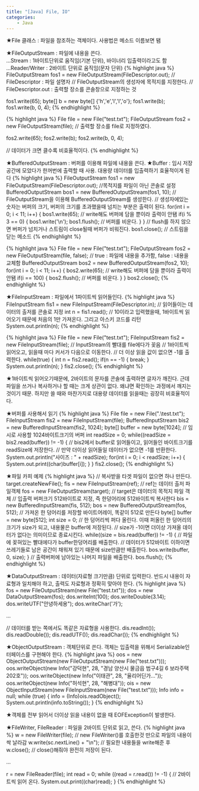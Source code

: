```yaml
---
title: "[Java] File, IO"
categories:
    - Java
---
```

★File 클래스 : 파일을 참조하는 객체이다. 사용법은 메소드 이름보면 됌

★FileOutputStream : 파일에 내용을 쓴다.<br>
...Stream : 1바이트단위로 움직임(기본 단위), 바이너리 입출력이라고도 함<br>
...Reader/Writer : 2바이트 단위로 움직임(문자 단위)
{% highlight java %}
FileOutputStream fos1 = new FileOutputStream(FileDescriptor.out);
//	FileDescriptor : 파일 설명자
//	FileOutputStream의 생성자에 목적지를 지정한다.
//	FileDescriptor.out : 출력할 장소를 콘솔창으로 지정하는 것

fos1.write(65);
byte[] b = new byte[] {'h','e','l','l','o'};
fos1.write(b);
fos1.write(b, 0, 4);
{% endhighlight %}

{% highlight java %}
File file = new File("test.txt");
FileOutputStream fos2 = new FileOutputStream(file);
//	출력할 장소를 file로 지정하였다.

fos2.write(65);
fos2.write(b);
fos2.write(b, 0, 4);

//	데이터가 크면 클수록 비효율적이다.
{% endhighlight %}

★BufferedOutputStream : 버퍼를 이용해 파일에 내용을 쓴다.
★Buffer : 임시 저장공간에 모았다가 한꺼번에 출력할 때 사용. 대용량 데이터를 입출력하기 효율적이게 된다
{% highlight java %}
FileOutputStream fos1 = new FileOutputStream(FileDescriptor.out);
//목적지를 파일이 아닌 콘솔로 설정
BufferedOutputStream bos1 = new BufferedOutputStream(fos1, 10);
//	FileOutputStream을 이용해 BufferedOutputStream를 생성한다.
//	생성자에있는 숫자는 버퍼의 크기, 버퍼의 크기를 초과했을때 넘치는 부분은 출력이 된다.
for(int i = 0; i < 11; i++) {
	bos1.write(65);
	//	write해도 버퍼에 담을 뿐이라 출력이 안됌
	if(i % 3 == 0) {
		bos1.write('\n');
		bos1.flush();	//	버퍼를 비운다.
	}
}
//	flush를 하지 않으면 버퍼가 넘치거나 스트림이 close될때 버퍼가 비워진다.
bos1.close();	//	스트림을 닫는 메소드
{% endhighlight %}

{% highlight java %}
File file = new File("test.txt");
FileOutputStream fos2 = new FileOutputStream(file, false);
//	true : 파일에 내용을 추가함, false : 내용을 교체함
BufferedOutputStream bos2 = new BufferedOutputStream(fos2, 10);
for(int i = 0; i < 11; i++) {
	bos2.write(65);
	//	write해도 버퍼에 담을 뿐이라 출력이 안됌
	if(i == 100) {
		bos2.flush();	//	버퍼를 비운다.
	}
}
bos2.close();
{% endhighlight %}

★FileInputStream : 파일에서 1파이트씩 읽어들인다.
{% highlight java %}
FileInputStream fis1 = new FileInputStream(FileDescriptor.in);
//	읽어들이는 데이터의 출저를 콘솔로 지정
int n = fis1.read();	//	10이라고 입력했을때, 1바이트씩 읽어오기 때문에 처음의 1만 가져온다. 그리고 아스키 코드를 리턴
System.out.println(n);
{% endhighlight %}

{% highlight java %}
File file = new File("test.txt");
FileInputStream fis2 = new FileInputStream(file);	//	InputStream의 빨대를 file에다가 꽂음
//	1바이트씩 읽어오고, 읽을때 마다 커서가 다음으로 이동한다.
//	더 이상 읽을 값이 없으면 -1를 출력한다.
while(true) {
	int n = fis2.read();
	if(n == -1) {
		break;
	}
	System.out.println(n);
}
fis2.close();
{% endhighlight %}

★1바이트씩 읽어오기때문에, 2바이트의 문자를 콘솔에 출력하면 글자가 깨진다. 근데 파일을 쓰거나 복사하거나 할 때는 크게 상관이 없다. 왜냐면 확인하는 과정에서 깨지는 것이기 때문. 하지만 쓸 때와 마찬가지로 대용량 데이터를 읽을때는 굉장히 비효율적이다.

★버퍼를 사용해서 읽기
{% highlight java %}
File file = new File(".\\test.txt");
FileInputStream fis2 = new FileInputStream(file);
BufferedInputStream bis2 = new BufferedInputStream(fis2, 1024);
byte[] buffer = new byte[1024];	//	임시로 사용할 1024바이트크기의 버퍼
int readSize = 0;
while((readSize = bis2.read(buffer)) != -1) {
	//	bis2에서 buffer로 읽어들이고, 읽어들인 바이트크기를 readSize에 저장한다.
	//	만약 더이상 읽어들일 데이터가 없으면 -1를 반환한다.
	System.out.println("사이즈 : " + readSize);
	for(int i = 0; i < readSize; i++) {
		System.out.print((char)buffer[i]);
	}
}
fis2.close();
{% endhighlight %}

★파일 카피 예제
{% highlight java %}
//	복사받을 타겟 파일이 없으면 하나 만든다.
target.createNewFile();
fis = new FileInputStream(ref); // ref는 데이터 출저 파일객체
fos = new FileOutputStream(target);	//	target은 데이터의 목적지 파일 객체
//	입출력 버퍼크기 512바이트로 지정, 즉 한덩어리에 512바이트씩 복사한다
bis = new BufferedInputStream(fis, 512);
bos = new BufferedOutputStream(fos, 512);
//	가져온 한 덩어리를 저장할 바이트어레이, 똑같이 512로 만든다
byte[] buffer = new byte[512];
int size = 0;
//	한 덩어리씩 퍼다 올린다. 이때 퍼올린 한 덩어리의 크기가 size가 되고, 내용물은 buffer에 저장된다.
//	size가 -1이면 더이상 가져올 데이터가 없다는 의미이므로 종료시킨다.
while((size = bis.read(buffer)) != -1) {
	//	파일에 꽂혀있는 빨대에다가 buffer한덩어리를 배출한다.
	//	데이터가 512바이트 이하이면 쓰레기들로 남은 공간이 채워져 있기 때문에 size만큼만 배출한다. 
	bos.write(buffer, 0, size);
}
//	출력버퍼에 남아있는 나머지 파일을 배출한다.
bos.flush();
{% endhighlight %}

★DataOutputStream : 데이터(자료형 크기만큼) 단위로 입력한다. 반드시 내용이 자료형과 일치해야 하고, 출력도 자료형과 정확히 맞아야 한다.
{% highlight java %}
fos = new FileOutputStream(new File("test.txt"));
dos = new DataOutputStream(fos);
dos.writeInt(100);
dos.writeDouble(3.14);
dos.writeUTF("안녕하세용");
dos.writeChar('가');

...

//	데이터를 받는 쪽에서도 똑같은 자료형을 사용한다.
dis.readInt());
dis.readDouble());
dis.readUTF());
dis.readChar());
{% endhighlight %}

★ObjectOutputStream : 객체단위로 쓴다. 객체는 입출력을 위해서 Serializable인터페이스를 구현해야 한다.
{% highlight java %}
oos = new ObjectOutputStream(new FileOutputStream(new File("test.txt")));
oos.writeObject(new Info("강덕현", 28, "경남 양산시 물금읍 범구4길 6 보라주택 202호"));
oos.writeObject(new Info("이태관", 28, "율리어딘가..."));
oos.writeObject(new Info("허석현", 28, "해병대"));
ois = new ObjectInputStream(new FileInputStream(new File("test.txt")));
Info info = null;
while (true) {
	info = (Info)ois.readObject();
	System.out.println(info.toString());
}
{% endhighlight %}

★객체를 전부 읽어서 더이상 읽을 내용이 없을 때 EOFException이 발생한다.

★FileWriter, FileReader : 파일을 2바이트 단위로 읽고, 쓴다.
{% highlight java %}
w = new FileWriter(file);
//	new FileWriter()를 호출한것 만으로 파일의 내용이 싹 날라감
w.write(sc.nextLine() + "\n");
//	필요한 내용들을 write해준 후
w.close();
//	close()해줘야 완전히 저장이 된다.

...

r = new FileReader(file);
int read = 0;
while ((read = r.read()) != -1) {
	//	2바이트씩 읽어 온다.
	System.out.print((char)read);
}
{% endhighlight %}